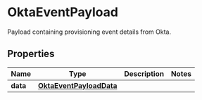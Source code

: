 

# OktaEventPayload

Payload containing provisioning event details from Okta.
## Properties

Name | Type | Description | Notes
------------ | ------------- | ------------- | -------------
**data** | [**OktaEventPayloadData**](OktaEventPayloadData.md) |  | 



